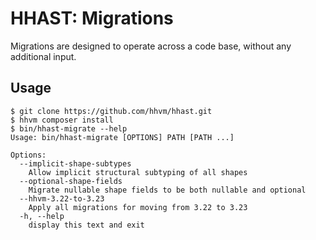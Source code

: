 # HHAST: Migrations

Migrations are designed to operate across a code base, without any additional input.

## Usage

```
$ git clone https://github.com/hhvm/hhast.git
$ hhvm composer install
$ bin/hhast-migrate --help
Usage: bin/hhast-migrate [OPTIONS] PATH [PATH ...]

Options:
  --implicit-shape-subtypes
	Allow implicit structural subtyping of all shapes
  --optional-shape-fields
	Migrate nullable shape fields to be both nullable and optional
  --hhvm-3.22-to-3.23
	Apply all migrations for moving from 3.22 to 3.23
  -h, --help
	display this text and exit
```
